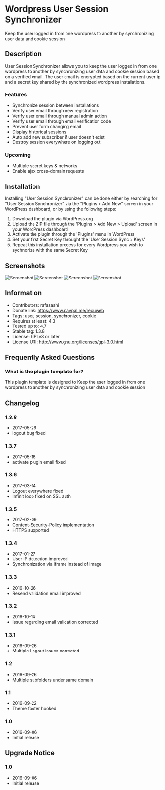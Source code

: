 # Wordpress User Session Synchronizer

Keep the user logged in from one wordpress to another by synchronizing user data and cookie session  

## Description

User Session Synchronizer allows you to keep the user logged in from one wordpress to another by synchronizing user data and cookie session based on a verified email. 
The user email is encrypted based on the current user ip and a secret key shared by the synchronized wordpress installations. 

### Features

- Synchronize session between installations
- Verify user email through new registration
- Verify user email through manual admin action
- Verify user email through email verification code
- Prevent user form changing email
- Display historical sessions
- Auto add new subscriber if user doesn't exist
- Destroy session everywhere on logging out

### Upcoming

- Multiple secret keys & networks
- Enable ajax cross-domain requests

## Installation

Installing "User Session Synchronizer" can be done either by searching for "User Session Synchronizer" via the "Plugins > Add New" screen in your WordPress dashboard, or by using the following steps:

1. Download the plugin via WordPress.org
2. Upload the ZIP file through the 'Plugins > Add New > Upload' screen in your WordPress dashboard
3. Activate the plugin through the 'Plugins' menu in WordPress
4. Set your first Secret Key throught the 'User Session Sync > Keys'
5. Repeat this installation process for every Wordpress you wish to sychnorize with the same Secret Key

## Screenshots

![Screenshot](https://raw.githubusercontent.com/rafasashi/user-session-synchronizer/master/screenshot_1.png)
![Screenshot](https://raw.githubusercontent.com/rafasashi/user-session-synchronizer/master/screenshot_2.png)
![Screenshot](https://raw.githubusercontent.com/rafasashi/user-session-synchronizer/master/screenshot_3.png)
![Screenshot](https://raw.githubusercontent.com/rafasashi/user-session-synchronizer/master/screenshot_4.png)

## Information

- Contributors: rafasashi
- Donate link: https://www.paypal.me/recuweb
- Tags: user, session, synchronizer, cookie
- Requires at least: 4.3
- Tested up to: 4.7
- Stable tag: 1.3.8
- License: GPLv3 or later
- License URI: http://www.gnu.org/licenses/gpl-3.0.html

## Frequently Asked Questions

### What is the plugin template for?

This plugin template is designed to Keep the user logged in from one wordpress to another by synchronizing user data and cookie session

## Changelog ##

### 1.3.8

* 2017-05-26
* logout bug fixed

### 1.3.7

* 2017-05-16
* activate plugin email fixed

### 1.3.6

* 2017-03-14
* Logout everywhere fixed
* Infinit loop fixed on SSL auth 

### 1.3.5

* 2017-02-09
* Content-Security-Policy implementation
* HTTPS supported

### 1.3.4

* 2017-01-27
* User IP detection improved 
* Synchronization via iframe instead of image 

### 1.3.3

* 2016-10-26
* Resend validation email improved

### 1.3.2

* 2016-10-14
* Issue regarding email validation corrected

### 1.3.1

* 2016-09-26
* Multiple Logout issues corrected

### 1.2
* 2016-09-26
* Multiple subfolders under same domain

### 1.1
* 2016-09-22
* Theme footer hooked

### 1.0
* 2016-09-06
* Initial release

## Upgrade Notice 

### 1.0
* 2016-09-06
* Initial release
